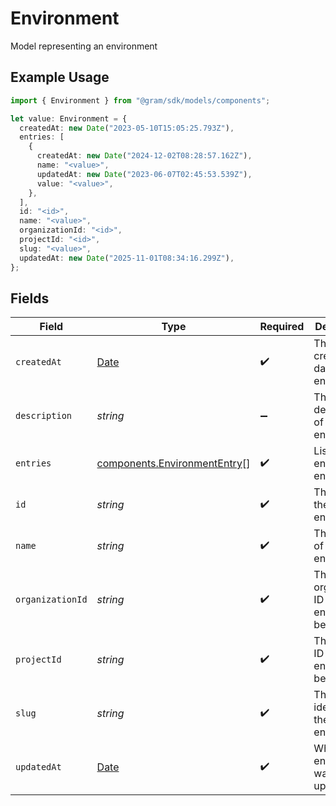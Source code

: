 # Environment

Model representing an environment

## Example Usage

```typescript
import { Environment } from "@gram/sdk/models/components";

let value: Environment = {
  createdAt: new Date("2023-05-10T15:05:25.793Z"),
  entries: [
    {
      createdAt: new Date("2024-12-02T08:28:57.162Z"),
      name: "<value>",
      updatedAt: new Date("2023-06-07T02:45:53.539Z"),
      value: "<value>",
    },
  ],
  id: "<id>",
  name: "<value>",
  organizationId: "<id>",
  projectId: "<id>",
  slug: "<value>",
  updatedAt: new Date("2025-11-01T08:34:16.299Z"),
};
```

## Fields

| Field                                                                                         | Type                                                                                          | Required                                                                                      | Description                                                                                   |
| --------------------------------------------------------------------------------------------- | --------------------------------------------------------------------------------------------- | --------------------------------------------------------------------------------------------- | --------------------------------------------------------------------------------------------- |
| `createdAt`                                                                                   | [Date](https://developer.mozilla.org/en-US/docs/Web/JavaScript/Reference/Global_Objects/Date) | :heavy_check_mark:                                                                            | The creation date of the environment                                                          |
| `description`                                                                                 | *string*                                                                                      | :heavy_minus_sign:                                                                            | The description of the environment                                                            |
| `entries`                                                                                     | [components.EnvironmentEntry](../../models/components/environmententry.md)[]                  | :heavy_check_mark:                                                                            | List of environment entries                                                                   |
| `id`                                                                                          | *string*                                                                                      | :heavy_check_mark:                                                                            | The ID of the environment                                                                     |
| `name`                                                                                        | *string*                                                                                      | :heavy_check_mark:                                                                            | The name of the environment                                                                   |
| `organizationId`                                                                              | *string*                                                                                      | :heavy_check_mark:                                                                            | The organization ID this environment belongs to                                               |
| `projectId`                                                                                   | *string*                                                                                      | :heavy_check_mark:                                                                            | The project ID this environment belongs to                                                    |
| `slug`                                                                                        | *string*                                                                                      | :heavy_check_mark:                                                                            | The slug identifier for the environment                                                       |
| `updatedAt`                                                                                   | [Date](https://developer.mozilla.org/en-US/docs/Web/JavaScript/Reference/Global_Objects/Date) | :heavy_check_mark:                                                                            | When the environment was last updated                                                         |
